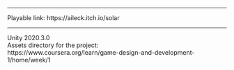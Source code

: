 <hr>
Playable link: https://aileck.itch.io/solar
<hr>
Unity 2020.3.0 <br>
Assets directory for the project: <br>
https://www.coursera.org/learn/game-design-and-development-1/home/week/1
